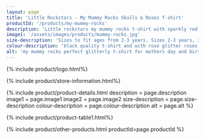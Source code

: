 ```yaml
---
layout: page
title: 'Little Rockstars - My Mummy Rocks Skulls & Roses T-shirt'
productId: '/products/my-mummy-rocks'
description: 'Little rockstars my mummy rocks t-shirt with sparkly red glitter roses perfect for mothers day, birthdays or as a gift or present for your little rockstars'
image1: '/assets/images/products/mummy-rocks.jpg'
size-description: 'Sizes to fit ages from 2-3 years. Sizes 2-3 years, 3-4 years, 5-6 years, 7-8 years'
colour-description: 'black quality t-shirt and with rose glitter roses.'
alt: 'my mummy rocks perfect glitterly t-shirt for mothers day and birthday presents'
---
```


{% include product/logo.html%}

{% include product/store-information.html%}

{% include product/product-details.html
    description = page.description
    image1 = page.image1
    image2 = page.image2
    size-description = page.size-description
    colour-description = page.colour-description
    alt = page.alt
%}

{% include product/product-table1.html%}

{% include product/other-products.html productId=page.productId %}
